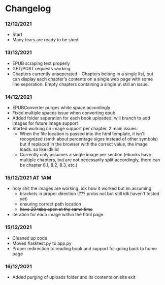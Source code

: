# Changelog

### 12/12/2021
* Start
* Many tears are ready to be shed

### 13/12/2021
* EPUB scraping text properly
* GET/POST requests working
* Chapters currently unseperated - Chapters belong in a single list, but can display each chapter's contents on a single web page with some line seperation. Empty chapters containing a single \n still an issue.

### 14/12/2021
* EPUBConverter purges white space accordingly
* Fixed multiple spaces issue when converting epub
* Added folder seperation for each book uploaded, will branch to add images for future image support
* Started working on image support per chapter. 2 main issues:
    - When the file location is passed into the html template, it isn't recognized (smth about percentage signs instead of other symbols) but if replaced in the browser with the correct value, the image loads. so like idk lol
    - Currently only assumes a single image per section (ebooks have multiple chapters, but are not necessarily split accordingly, there can be chapter 8.1, 8.2, 8.3, etc.)

### 15/12/2021 AT 1AM
* holy shit the images are working, idk how it worked but im assuming:
    - brackets in proper direction (??? probs not but still idk haven't tested yet)
    - ensuring correct path location
    - ~~have 20 tabs open at the same time~~
* iteration for each image within the html page

### 15/12/2021
* Cleaned up code
* Moved flasktest.py to app.py
* Proper redirection to reading book and support for going back to home page

### 16/12/2021
* Added purging of uploads folder and its contents on site exit